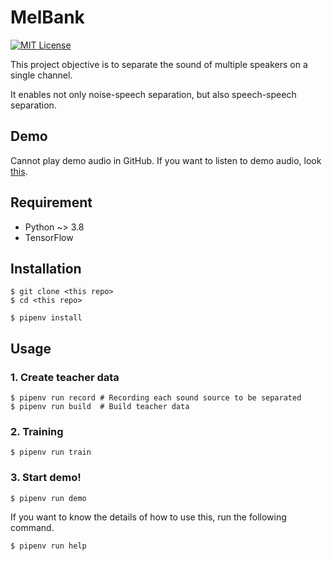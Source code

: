 # MelBank

[![MIT License](http://img.shields.io/badge/license-MIT-blue.svg?style=flat)](LICENSE)

This project objective is to separate the sound of multiple speakers on a single channel.

It enables not only noise-speech separation, but also speech-speech separation.

## Demo

Cannot play demo audio in GitHub. If you want to listen to demo audio, look [this](demo).

## Requirement

- Python ~> 3.8
- TensorFlow

## Installation

```
$ git clone <this repo>
$ cd <this repo>

$ pipenv install
```

## Usage

### 1. Create teacher data

```
$ pipenv run record # Recording each sound source to be separated
$ pipenv run build  # Build teacher data
```

### 2. Training

```
$ pipenv run train
```

### 3. Start demo!

```
$ pipenv run demo
```

If you want to know the details of how to use this, run the following command.

```sh
$ pipenv run help
```
